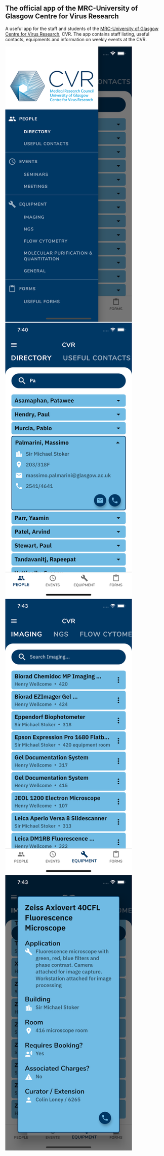 ## The official app of the MRC-University of Glasgow Centre for Virus Research

A useful app for the staff and students of the [MRC-University of Glasgow Centre for Virus Research](https://www.gla.ac.uk/researchinstitutes/iii/cvr/), CVR. The app contains staff listing, useful contacts, equipments and information on weekly events at the CVR.

<img src="https://github.com/abpalmarini/CVR-App/blob/master/images/screenshots/1.png" width="400">
<img src="https://github.com/abpalmarini/CVR-App/blob/master/images/screenshots/2.png" width="400">
<img src="https://github.com/abpalmarini/CVR-App/blob/master/images/screenshots/3.png" width="400">
<img src="https://github.com/abpalmarini/CVR-App/blob/master/images/screenshots/4.png" width="400">


